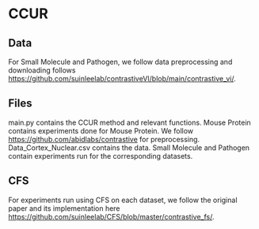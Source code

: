 # CCUR

## Data 
For Small Molecule and Pathogen, we follow data preprocessing and downloading follows https://github.com/suinleelab/contrastiveVI/blob/main/contrastive_vi/. 

## Files
main.py contains the CCUR method and relevant functions.
Mouse Protein contains experiments done for Mouse Protein. We follow https://github.com/abidlabs/contrastive for preprocessing. Data_Cortex_Nuclear.csv contains the data.
Small Molecule and Pathogen contain experiments run for the corresponding datasets.

## CFS
For experiments run using CFS on each dataset, we follow the original paper and its implementation here https://github.com/suinleelab/CFS/blob/master/contrastive_fs/.





